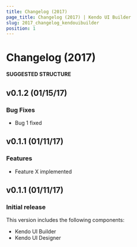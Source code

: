 ```yaml
---
title: Changelog (2017)
page_title: Changelog (2017) | Kendo UI Builder
slug: 2017_changelog_kendouibuilder
position: 1
---
```


# Changelog (2017)

**SUGGESTED STRUCTURE**

## v0.1.2 (01/15/17)

### Bug Fixes

* Bug 1 fixed

## v0.1.1 (01/11/17)

### Features

* Feature X implemented

## v0.1.1 (01/11/17)

### Initial release

This version includes the following components:

* Kendo UI Builder
* Kendo UI Designer
